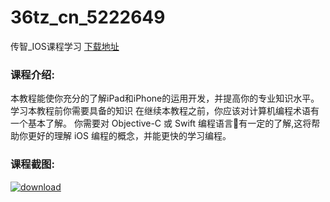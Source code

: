 # 36tz_cn_5222649
传智_IOS课程学习
[下载地址](http://www.36tz.cn/article/5222649 "下载地址")
### 课程介绍:
本教程能使你充分的了解iPad和iPhone的运用开发，并提高你的专业知识水平。
学习本教程前你需要具备的知识
在继续本教程之前，你应该对计算机编程术语有一个基本了解。
你需要对 Objective-C 或 Swift 编程语言有一定的了解,这将帮助你更好的理解 iOS 编程的概念，并能更快的学习编程。

### 课程截图:
[![download](http://36tz.cn/muke_img/2022_02_2-2.png "下载地址")](http://www.36tz.cn "下载地址")

